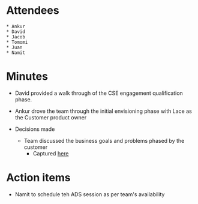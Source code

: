 # Attendees
	* Ankur
    * David
	* Jacob
	* Tomomi
	* Juan
	* Namit

# Minutes
* David provided a walk through of the CSE engagement qualification phase. 
* Ankur drove the team through the initial envisioning phase with Lace as the Customer product owner

* Decisions made
	* Team discussed the business goals and problems phased by the customer
        * Captured [here](https://microsoft-my.sharepoint.com/:i:/p/anbadh/EVuhXTy1s7VBg60IUiGOBZkB4mENJVE3upfu1yr7_tMBkg?e=YKgBm1) 
# Action items
* Namit to schedule teh ADS session as per team's availability 